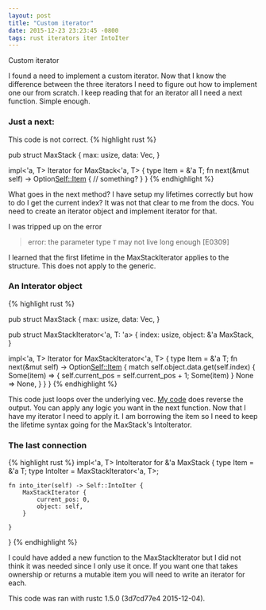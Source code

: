 ```yaml
---
layout: post
title: "Custom iterator"
date: 2015-12-23 23:23:45 -0800
tags: rust iterators iter IntoIter
---
```

Custom iterator

I found a need to implement a custom iterator. Now that I know the
difference between the three iterators I need to figure out how to
implement one our from scratch. I keep reading that for an iterator all
I need a next function. Simple enough.

### Just a next:
This code is not correct.
{% highlight rust %}

pub struct MaxStack<T> {
    max: usize,
    data: Vec<T>,
}

impl<'a, T> Iterator for MaxStack<'a, T> {
    type Item = &'a T;
    fn next(&mut self) -> Option<Self::Item> {
        // something?
    }
}
{% endhighlight %}

What goes in the next method? I have setup my lifetimes correctly but
how to do I get the current index? It was not that clear to me from the
docs. You need to create an iterator object and implement iterator for that.

I was tripped up on the error

>  error: the parameter type `T` may not live long
> enough [E0309]

I learned that the first lifetime in the MaxStackIterator applies to the
structure. This does not apply to the generic.

### An Interator object
{% highlight rust %}

pub struct MaxStack<T> {
    max: usize,
    data: Vec<T>,
}

pub struct MaxStackIterator<'a, T: 'a> {
    index: usize,
    object: &'a MaxStack<T>,
}

impl<'a, T> Iterator for MaxStackIterator<'a, T> {
    type Item = &'a T;
    fn next(&mut self) -> Option<Self::Item> {
        match self.object.data.get(self.index) {
            Some(item) => {
                self.current_pos = self.current_pos + 1;
                Some(item)
            }
            None => None,
        }
    }
}
{% endhighlight %}

This code just loops over the underlying vec. [My code] does reverse
the output. You can apply any logic you want in the next function. Now that I
have my iterator I need to apply it. I am borrowing the item so
I need to keep the lifetime syntax going for the MaxStack's
IntoIterator.

### The last connection
{% highlight rust %}
impl<'a, T> IntoIterator for &'a MaxStack<T> {
    type Item = &'a T;
    type IntoIter = MaxStackIterator<'a, T>;

    fn into_iter(self) -> Self::IntoIter {
        MaxStackIterator {
            current_pos: 0,
            object: self,
        }

    }
}
{% endhighlight %}

I could have added a new function to the MaxStackIterator but I did not
think it was needed since I only use it once. If you want one that takes
ownership or returns a mutable item you will need to write an iterator
for each.

[My code]: https://github.com/sbeckeriv/rust-algorithms/blob/master/chapter-1/3/max_stack/src/stackable.rs

This code was ran with rustc 1.5.0 (3d7cd77e4 2015-12-04).

